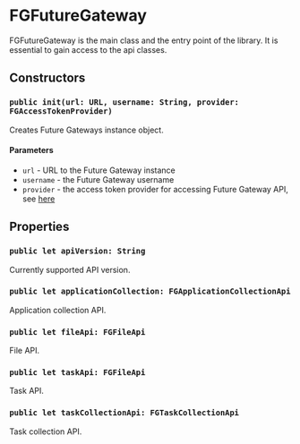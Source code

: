 # FGFutureGateway

FGFutureGateway is the main class and the entry point of the library. It is essential to gain access to the api classes.

## Constructors

### `public init(url: URL, username: String, provider: FGAccessTokenProvider)`

Creates Future Gateways instance object.

#### Parameters

* `url` - URL to the Future Gateway instance
* `username` - the Future Gateway username
* `provider` - the access token provider for accessing Future Gateway API, see [here](/api-documentation/fgaccesstokenprovider.md)

## Properties

### `public let apiVersion: String`

Currently supported API version.

### `public let applicationCollection: FGApplicationCollectionApi`

Application collection API.

### `public let fileApi: FGFileApi`

File API.

### `public let taskApi: FGFileApi`

Task API.

### `public let taskCollectionApi: FGTaskCollectionApi`

Task collection API.
